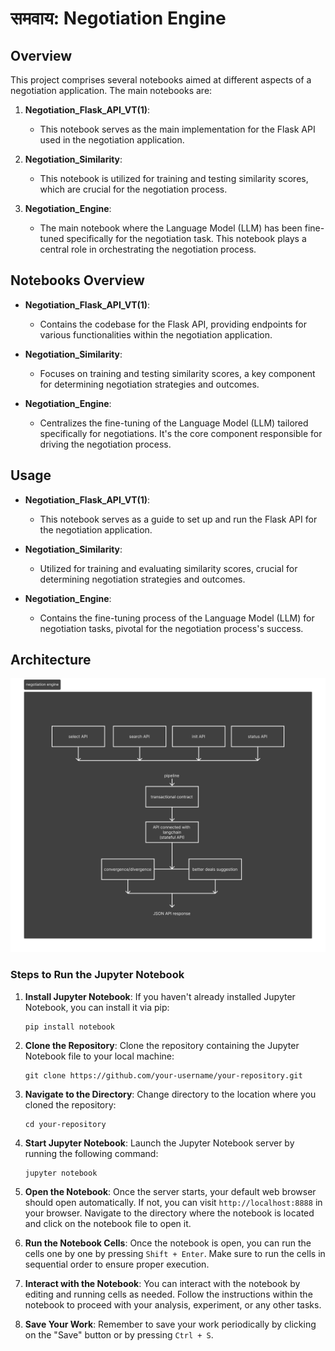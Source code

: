 # समवाय: Negotiation Engine

## Overview
This project comprises several notebooks aimed at different aspects of a negotiation application. The main notebooks are:

1. **Negotiation_Flask_API_VT(1)**:
    - This notebook serves as the main implementation for the Flask API used in the negotiation application.

2. **Negotiation_Similarity**:
    - This notebook is utilized for training and testing similarity scores, which are crucial for the negotiation process.

3. **Negotiation_Engine**:
    - The main notebook where the Language Model (LLM) has been fine-tuned specifically for the negotiation task. This notebook plays a central role in orchestrating the negotiation process.

## Notebooks Overview
- **Negotiation_Flask_API_VT(1)**:
    - Contains the codebase for the Flask API, providing endpoints for various functionalities within the negotiation application.

- **Negotiation_Similarity**:
    - Focuses on training and testing similarity scores, a key component for determining negotiation strategies and outcomes.

- **Negotiation_Engine**:
    - Centralizes the fine-tuning of the Language Model (LLM) tailored specifically for negotiations. It's the core component responsible for driving the negotiation process.

## Usage
- **Negotiation_Flask_API_VT(1)**:
    - This notebook serves as a guide to set up and run the Flask API for the negotiation application.

- **Negotiation_Similarity**:
    - Utilized for training and evaluating similarity scores, crucial for determining negotiation strategies and outcomes.

- **Negotiation_Engine**:
    - Contains the fine-tuning process of the Language Model (LLM) for negotiation tasks, pivotal for the negotiation process's success.


## Architecture
![Architecture](negotiationengine(1).png)

### Steps to Run the Jupyter Notebook

1. **Install Jupyter Notebook**: If you haven't already installed Jupyter Notebook, you can install it via pip:
    ```
    pip install notebook
    ```

2. **Clone the Repository**: Clone the repository containing the Jupyter Notebook file to your local machine:
    ```
    git clone https://github.com/your-username/your-repository.git
    ```

3. **Navigate to the Directory**: Change directory to the location where you cloned the repository:
    ```
    cd your-repository
    ```

4. **Start Jupyter Notebook**: Launch the Jupyter Notebook server by running the following command:
    ```
    jupyter notebook
    ```

5. **Open the Notebook**: Once the server starts, your default web browser should open automatically. If not, you can visit `http://localhost:8888` in your browser. Navigate to the directory where the notebook is located and click on the notebook file to open it.

6. **Run the Notebook Cells**: Once the notebook is open, you can run the cells one by one by pressing `Shift + Enter`. Make sure to run the cells in sequential order to ensure proper execution.

7. **Interact with the Notebook**: You can interact with the notebook by editing and running cells as needed. Follow the instructions within the notebook to proceed with your analysis, experiment, or any other tasks.

8. **Save Your Work**: Remember to save your work periodically by clicking on the "Save" button or by pressing `Ctrl + S`.

